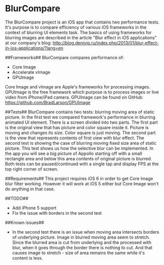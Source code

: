 BlurCompare
===========
The BlurCompare project is an iOS app that contains two performance tests. It's purpose is to compare efficiency of various iOS frameworks in the context of blurring UI elements task. The basics of using frameworks for blurring images are described in the article "Blur effect in iOS applications" at our company's blog:
http://blog.denivip.ru/index.php/2013/01/blur-effect-in-ios-applications/?lang=en

##Frameworks##
BlurCompare compares performance of:
 - Core Image
 - Accelerate vImage
 - GPUImage

Core Image and vImage are Apple's frameworks for processing images. GPUImage is the free framework which purpose is to process images or live video from iPhone/iPad camera. GPUImage can be found on GitHub:
https://github.com/BradLarson/GPUImage

##Tests##
BlurCompare contains two tests: blurring moving area of static picture.
In the first test we compared framework's performance in blurring animated UI element. There is a screen divided into two parts. The first part is the original view that has picture and color square inside it. Picture is moving and changes its size. Color square is just moving. The second part is the view that represents contents of first view with blur effect.
The second test is showing the case of blurring moving fixed size area of static picture. This test shows us how the selective blur can be implemented. In the app you will see a big picture of Appollo starting off with a small rectangle area and below this area contents of original picture is blurred.
Both tests can be paused/continued with a single tap and display FPS at the top right corner of screen.

##Requirements##
This project requires iOS 6 in order to get Core Image blur filter working. However it will work at iOS 5 either but Core Image won't do anything in that case.

##TODO##
 - Add iPhone 5 support
 - Fix the issue with borders in the second test

##Known issues##
 - In the second test there is an issue when moving area intersects borders of underlying picture. Image in blurred moving area seem to stretch. Since the blurred area is cut from underlying and the processed with blur, when it goes through the border there is nothing to cut. And that causes image to stretch - size of area remains the same while it's content is less.
